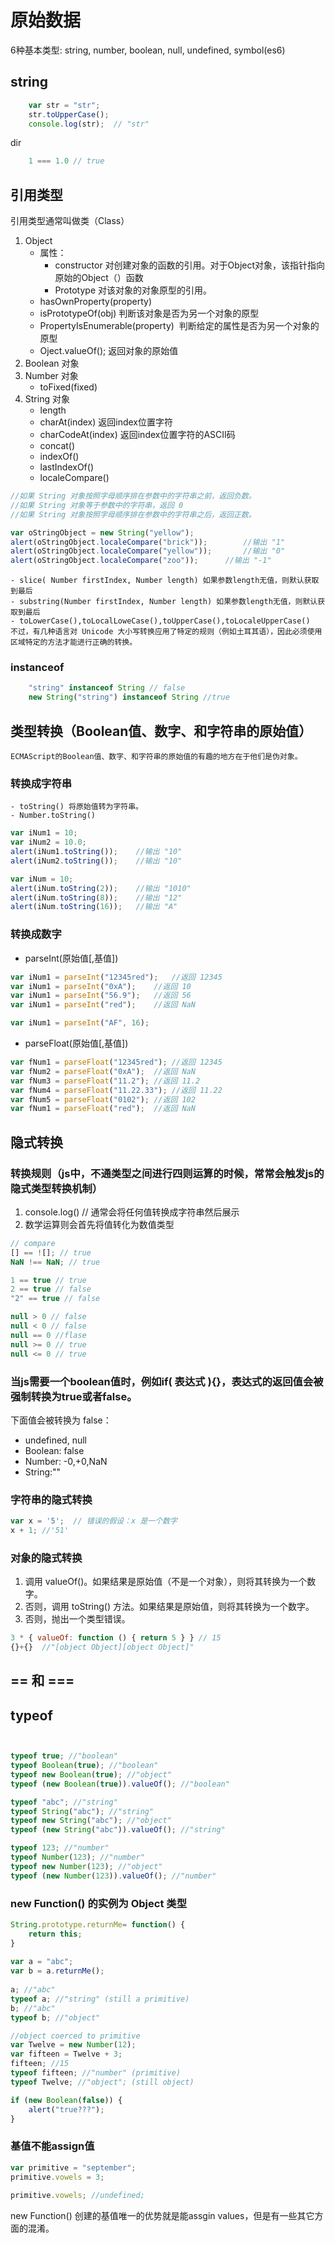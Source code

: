 # 原始数据
6种基本类型: string, number, boolean, null, undefined, symbol(es6)

## string
```javascript
    var str = "str";
    str.toUpperCase();
    console.log(str);  // "str"
```
dir
```js
    1 === 1.0 // true
```
## 引用类型
引用类型通常叫做类（Class）
1. Object 
    - 属性： 
        - constructor 对创建对象的函数的引用。对于Object对象，该指针指向原始的Object（）函数
        - Prototype 对该对象的对象原型的引用。
    - hasOwnProperty(property)
    - isPrototypeOf(obj) 判断该对象是否为另一个对象的原型
    - PropertyIsEnumerable(property)  判断给定的属性是否为另一个对象的原型
    - Oject.valueOf(); 返回对象的原始值
2. Boolean 对象
3. Number 对象
    - toFixed(fixed)
4. String 对象
    - length 
    - charAt(index) 返回index位置字符
    - charCodeAt(index) 返回index位置字符的ASCII码
    - concat()
    - indexOf()
    - lastIndexOf()
    - localeCompare() 
```js
//如果 String 对象按照字母顺序排在参数中的字符串之前，返回负数。
//如果 String 对象等于参数中的字符串，返回 0
//如果 String 对象按照字母顺序排在参数中的字符串之后，返回正数。

var oStringObject = new String("yellow");
alert(oStringObject.localeCompare("brick"));		//输出 "1"
alert(oStringObject.localeCompare("yellow"));		//输出 "0"
alert(oStringObject.localeCompare("zoo"));		//输出 "-1"
```
    - slice( Number firstIndex, Number length) 如果参数length无值，则默认获取到最后
    - substring(Number firstIndex, Number length) 如果参数length无值，则默认获取到最后
    - toLowerCase(),toLocalLoweCase(),toUpperCase(),toLocaleUpperCase()  不过，有几种语言对 Unicode 大小写转换应用了特定的规则（例如土耳其语），因此必须使用区域特定的方法才能进行正确的转换。
### instanceof
```js
    "string" instanceof String // false
    new String("string") instanceof String //true
```
## 类型转换（Boolean值、数字、和字符串的原始值）
    ECMAScript的Boolean值、数字、和字符串的原始值的有趣的地方在于他们是伪对象。
### 转换成字符串
    - toString() 将原始值转为字符串。
    - Number.toString()
```js
var iNum1 = 10;
var iNum2 = 10.0;
alert(iNum1.toString());	//输出 "10"
alert(iNum2.toString());	//输出 "10"

var iNum = 10;
alert(iNum.toString(2));	//输出 "1010"
alert(iNum.toString(8));	//输出 "12"
alert(iNum.toString(16));	//输出 "A"
```
### 转换成数字
- parseInt(原始值[,基值])
```js
var iNum1 = parseInt("12345red");	//返回 12345
var iNum1 = parseInt("0xA");	//返回 10
var iNum1 = parseInt("56.9");	//返回 56
var iNum1 = parseInt("red");	//返回 NaN

var iNum1 = parseInt("AF", 16);
```
- parseFloat(原始值[,基值])
```js
var fNum1 = parseFloat("12345red");	//返回 12345
var fNum2 = parseFloat("0xA");	//返回 NaN
var fNum3 = parseFloat("11.2");	//返回 11.2
var fNum4 = parseFloat("11.22.33");	//返回 11.22
var fNum5 = parseFloat("0102");	//返回 102
var fNum1 = parseFloat("red");	//返回 NaN
```

## 隐式转换
### 转换规则（js中，不通类型之间进行四则运算的时候，常常会触发js的隐式类型转换机制）
1. console.log() // 通常会将任何值转换成字符串然后展示
2. 数学运算则会首先将值转化为数值类型

```js
// compare 
[] == ![]; // true
NaN !== NaN; // true

1 == true // true
2 == true // false
"2" == true // false

null > 0 // false
null < 0 // false
null == 0 //flase
null >= 0 // true
null <= 0 // true


```

### 当js需要一个boolean值时，例如if( 表达式 ){}，表达式的返回值会被强制转换为true或者false。
下面值会被转换为 false：
- undefined, null
- Boolean: false
- Number: -0,+0,NaN
- String:""

### 字符串的隐式转换
```js
var x = '5';  // 错误的假设：x 是一个数字
x + 1; //'51'
```
### 对象的隐式转换
1. 调用 valueOf()。如果结果是原始值（不是一个对象），则将其转换为一个数字。
2. 否则，调用 toString() 方法。如果结果是原始值，则将其转换为一个数字。
3. 否则，抛出一个类型错误。
```js
3 * { valueOf: function () { return 5 } } // 15
{}+{}  //"[object Object][object Object]"
```



## == 和 ===


## typeof

```js


typeof true; //"boolean"
typeof Boolean(true); //"boolean"
typeof new Boolean(true); //"object"
typeof (new Boolean(true)).valueOf(); //"boolean"

typeof "abc"; //"string"
typeof String("abc"); //"string"
typeof new String("abc"); //"object"
typeof (new String("abc")).valueOf(); //"string"

typeof 123; //"number"
typeof Number(123); //"number"
typeof new Number(123); //"object"
typeof (new Number(123)).valueOf(); //"number"
```

### new Function() 的实例为 Object 类型
```js
String.prototype.returnMe= function() {
    return this;
}
 
var a = "abc";
var b = a.returnMe();  
 
a; //"abc" 
typeof a; //"string" (still a primitive)
b; //"abc"
typeof b; //"object"
```

```js
//object coerced to primitive 
var Twelve = new Number(12); 
var fifteen = Twelve + 3; 
fifteen; //15
typeof fifteen; //"number" (primitive)
typeof Twelve; //"object"; (still object)
```


```js
if (new Boolean(false)) {
    alert("true???"); 
}
```


### 基值不能assign值
```js
var primitive = "september";
primitive.vowels = 3;
 
primitive.vowels; //undefined;
``` 

new Function() 创建的基值唯一的优势就是能assgin values，但是有一些其它方面的混淆。
